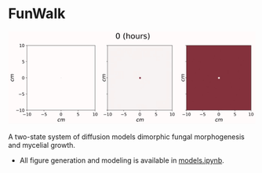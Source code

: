 # FunWalk

![](figures/sim_gif.gif)

A two-state system of diffusion models dimorphic fungal morphogenesis and mycelial growth.

* All figure generation and modeling is available in [models.ipynb](https://github.com/cameronmartino/funwalk/blob/master/models.ipynb).
